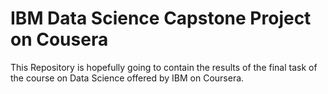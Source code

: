 # IBM Data Science Capstone Project on Cousera #

This Repository is hopefully going to contain the results of the final task of the course on Data Science offered by IBM on Coursera.
